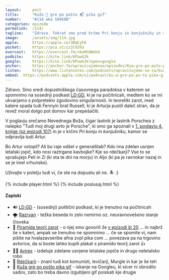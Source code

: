 ```yaml
---
layout: 	post
title:  	"Kuža 🐶 gre po pošto 📬 pika gif"
number: 	"#114 aka S04E08"
categories:	epizode
permalink:	/114/
tagline: 	"Zdravo. Tokrat smo pred krčmo Pri konju in konjušniku in se spet spomnimo na piramido teorij zarot ... in na zdelan usnjen letalski jopič. In na kužka, ki gre po pošto."
image:		/assets/img/114.jpg
apple:		https://apple.co/3BqCyFA
pocket:		https://pca.st/zz3lk593
overcast:	https://overcast.fm/+beHhQWehA
podkite:	https://kite.link/6PuwGJk
google:		https://kite.link/6PuwGJk?open=google
anchor:		https://anchor.fm/opravicujemose/episodes/Kua-gre-po-poto-pika-gif-e1ltpjt
listen:		https://www.listennotes.com/podcasts/opravičujemo-se-za/kuža-gre-po-pošto-pika-gif-5iYo7lpKEQ2/embed/
embed:	https://podcasts.apple.com/si/podcast/ku-a-gre-po-po-to-pika-gif/id1514750013?i=1000574597824
---
```


Zdravo. Smo sredi dopustniškega časovnega paradoksa v katerem se spomnimo na sosednji podkast [LD;GD](https://metinalista.si/category/ldgd/), ki je na počitnicah, medtem ko se mi ukvarjamo s polpreteklo zgodovino singularnosti. In teoretiki zarot, med katere spada tudi Fennyin brat Russell, ki je Arturja pustil daleč stran, da je revež moral dolgo pot domov kar prepešačiti. 

V poglavju srečamo Nevednega Boža, čigar lastnik je lastnik Porschea z nalepko "Tudi moj drugi avto je Porsche", ki smo ga spoznali v [1. poglavju 4. knjige (oz epizodi 107)](https://opravicujemo.se/107) in je v krčmi _Pri konju in konjušniku_, kamor se odpravlja tudi Artur. 

Bo Artur vstopil? Ali bo raje odšel v generalštab? Kdo ima zdelan usnjen letalski jopič, kdo nosi raztrgane kavbojke? Kje so rdečkarji? Vse to se sprašujejo Peli in Zi (ki sta te dni na morju) in Aljo (ki pa je ravnokar nazaj in se je imel vrhunsko). 

Uživajte v poletju tudi vi, če ste na dopustu ali ne. 🏝 :) 

{% include player.html %}
{% include poslusaj.html %}

<!--break-->

#### Zapiski

- 🔊 [LD;GD](https://metinalista.si/category/ldgd/) - (sosednji) politični podkast, ki je trenutno na počitnicah
- 🌪 [Razrvan](https://fran.si/134/slovenski-pravopis/3787467/razrvan?View=1&Query=razrvan) - težka beseda in zelo nemirno oz. neuravnovešeno stanje človeka
- 🔽 [Piramida teorij zarot](https://www.redbubble.com/shop/ap/96203582) - o njej smo govorili že [v epizodi št 20](https://opravicujemo.se/020/) ... in najbrž še v kateri, ampak se trenutno ne spomnimo ... če se spomite vi, nam pišite na hvalazavseribe afna zvpl pika com ... povezava pa na trgovino avtorice, da si boste lahko kupili plakat s piramido teorij zarot 👍
- 👨‍✈️ [Avirex](https://en.wikipedia.org/wiki/Avirex) - izdeluje zdelane usnjene letalske jopiče in drugo neletalsko robo
- 🚨 [Rdečkarji](https://fran.si/iskanje?View=1&Query=rde%C4%8Dkar) - znani tudi kot komunisti, levičarji, Murgle in kar je še teh
- 🐶 [Kuža gre po pošto pika gif](https://www.google.com/search?q=dog+getting+the+mail+gif) - iskanje na Googleu, ki sicer ni obrodilo sadov, zato bo treba davno izgubljeni gif poiskati kje drugje